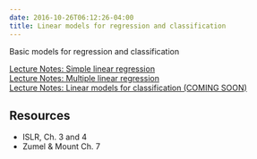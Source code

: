 ```yaml
---
date: 2016-10-26T06:12:26-04:00
title: Linear models for regression and classification
---
```


Basic models for regression and classification

[Lecture Notes: Simple linear regression](linear_regression/)  
[Lecture Notes: Multiple linear regression](multiple_linear_regression/)  
[Lecture Notes: Linear models for classification (COMING SOON)]()

## Resources

- ISLR, Ch. 3 and 4    
- Zumel & Mount Ch. 7  
